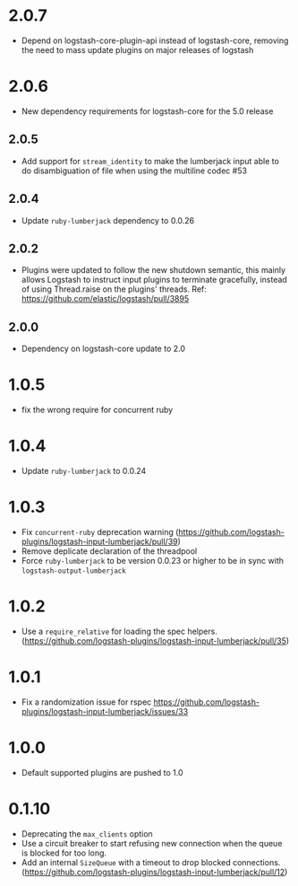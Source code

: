 # 2.0.7
  - Depend on logstash-core-plugin-api instead of logstash-core, removing the need to mass update plugins on major releases of logstash
# 2.0.6
  - New dependency requirements for logstash-core for the 5.0 release
## 2.0.5
 - Add support for `stream_identity` to make the lumberjack input able to do disambiguation of file when using the multiline codec #53

## 2.0.4
 - Update `ruby-lumberjack` dependency to 0.0.26
  
## 2.0.2
 - Plugins were updated to follow the new shutdown semantic, this mainly allows Logstash to instruct input plugins to terminate gracefully, 
   instead of using Thread.raise on the plugins' threads. Ref: https://github.com/elastic/logstash/pull/3895

## 2.0.0
 - Dependency on logstash-core update to 2.0

# 1.0.5
  - fix the wrong require for concurrent ruby
# 1.0.4
  - Update `ruby-lumberjack` to 0.0.24
# 1.0.3
  - Fix `concurrent-ruby` deprecation warning (https://github.com/logstash-plugins/logstash-input-lumberjack/pull/39)
  - Remove deplicate declaration of the threadpool
  - Force `ruby-lumberjack` to be version 0.0.23 or higher to be in sync with `logstash-output-lumberjack`
# 1.0.2
  - Use a `require_relative` for loading the spec helpers. (https://github.com/logstash-plugins/logstash-input-lumberjack/pull/35)
# 1.0.1
  - Fix a randomization issue for rspec https://github.com/logstash-plugins/logstash-input-lumberjack/issues/33
# 1.0.0
  - Default supported plugins are pushed to 1.0
# 0.1.10
  - Deprecating the `max_clients` option
  - Use a circuit breaker to start refusing new connection when the queue is blocked for too long.
  - Add an internal `SizeQueue` with a timeout to drop blocked connections. (https://github.com/logstash-plugins/logstash-input-lumberjack/pull/12)
